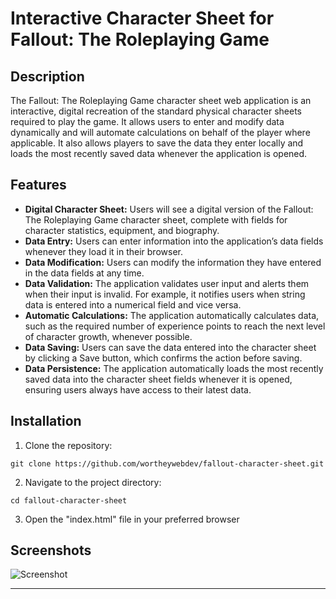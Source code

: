 # Interactive Character Sheet for Fallout: The Roleplaying Game

## Description
The Fallout: The Roleplaying Game character sheet web application is an interactive, digital recreation of the standard physical character sheets required to play the game. It allows users to enter and modify data dynamically and will automate calculations on behalf of the player where applicable. It also allows players to save the data they enter locally and loads the most recently saved data whenever the application is opened.

## Features
- **Digital Character Sheet:** Users will see a digital version of the Fallout: The Roleplaying Game character sheet, complete with fields for character statistics, equipment, and biography.
- **Data Entry:** Users can enter information into the application’s data fields whenever they load it in their browser.
- **Data Modification:** Users can modify the information they have entered in the data fields at any time.
- **Data Validation:** The application validates user input and alerts them when their input is invalid. For example, it notifies users when string data is entered into a numerical field and vice versa.
- **Automatic Calculations:** The application automatically calculates data, such as the required number of experience points to reach the next level of character growth, whenever possible.
- **Data Saving:** Users can save the data entered into the character sheet by clicking a Save button, which confirms the action before saving.
- **Data Persistence:** The application automatically loads the most recently saved data into the character sheet fields whenever it is opened, ensuring users always have access to their latest data.

## Installation
1. Clone the repository:
~~~
git clone https://github.com/wortheywebdev/fallout-character-sheet.git
~~~
2. Navigate to the project directory:
~~~
cd fallout-character-sheet
~~~
3. Open the "index.html" file in your preferred browser

## Screenshots
![Screenshot](https://github.com/WortheyWebDev/fallout-character-sheet/blob/main/screenshots/character-sheet-screenshot.png)

---
